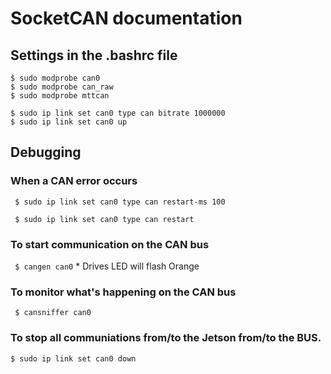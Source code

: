 # SocketCAN documentation

## Settings in the .bashrc file
    $ sudo modprobe can0
    $ sudo modprobe can_raw
    $ sudo modprobe mttcan

    $ sudo ip link set can0 type can bitrate 1000000
    $ sudo ip link set can0 up

## Debugging
### When a CAN error occurs
  ` $ sudo ip link set can0 type can restart-ms 100`
  
  ` $ sudo ip link set can0 type can restart`

### To start communication on the CAN bus
  ` $ cangen can0`
      * Drives LED will flash Orange
### To monitor what's happening on the CAN bus
  ` $ cansniffer can0`

### To stop all communiations from/to the Jetson from/to the BUS.
   `$ sudo ip link set can0 down`
